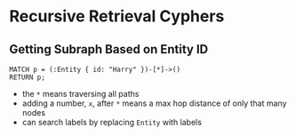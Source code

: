 # Recursive Retrieval Cyphers

## Getting Subraph Based on Entity ID
    MATCH p = (:Entity { id: "Harry" })-[*]->()
    RETURN p;

- the  `*` means traversing all paths
- adding a number, `x`, after `*` means a max hop distance of only that many nodes 
- can search labels by replacing `Entity` with labels